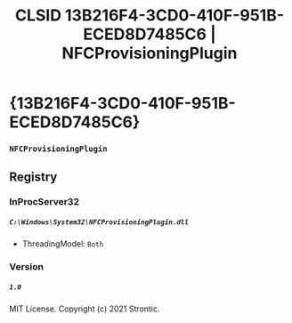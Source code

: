 ﻿---
title: "CLSID 13B216F4-3CD0-410F-951B-ECED8D7485C6 | NFCProvisioningPlugin"
excerpt: What is COM-Object CLSID 13B216F4-3CD0-410F-951B-ECED8D7485C6?
---

# {13B216F4-3CD0-410F-951B-ECED8D7485C6}

### `NFCProvisioningPlugin`

## Registry


### InProcServer32

##### `C:\Windows\System32\NFCProvisioningPlugin.dll`
* ThreadingModel: `Both`

### Version

##### `1.0`

MIT License. Copyright (c) 2021 Strontic.


